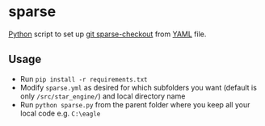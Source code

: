 # sparse

[Python](https://www.python.org/downloads/ "Download Python") script to set up [git sparse-checkout](https://git-scm.com/docs/git-read-tree#_sparse_checkout) from [YAML](https://yaml.org/) file.

## Usage

- Run `pip install -r requirements.txt`
- Modify `sparse.yml` as desired for which subfolders you want (default is only `/src/star_engine/`) and local directory name
- Run `python sparse.py` from the parent folder where you keep all your local code e.g. `C:\eagle`